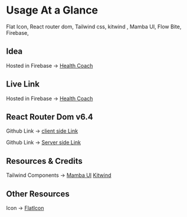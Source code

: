 # Usage At a Glance

Flat Icon, React router dom, Tailwind css, kitwind , Mamba UI, Flow Bite, Firebase,

## Idea

Hosted in Firebase -> [Health Coach](http://st.ourhtmldemo.com/new/Healthcoach-Preview/index.html)

## Live Link

Hosted in Firebase -> [Health Coach](https://mern-development.web.app/)

## React Router Dom v6.4

Github Link -> [client side Link](https://github.com/programming-hero-web-course1/b610-learning-platform-client-side-hossainshadat)

Github Link -> [Server side Link](https://github.com/programming-hero-web-course1/b610-lerning-platform-server-side-hossainshadat)

## Resources & Credits

Tailwind Components ->
[Mamba UI](https://www.mambaui.com/)
[Kitwind](https://kitwind.io/products/kometa/components)

## Other Resources

Icon -> [FlatIcon](https://www.flaticon.com/)
